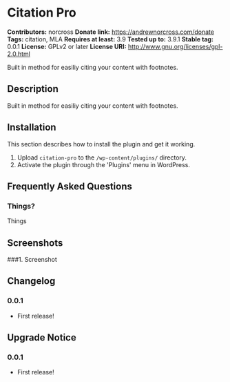 Citation Pro
============

**Contributors:** norcross
**Donate link:** https://andrewnorcross.com/donate
**Tags:** citation, MLA
**Requires at least:** 3.9
**Tested up to:** 3.9.1
**Stable tag:** 0.0.1
**License:** GPLv2 or later
**License URI:** http://www.gnu.org/licenses/gpl-2.0.html


Built in method for easiliy citing your content with footnotes.

## Description ##

Built in method for easiliy citing your content with footnotes.

## Installation ##

This section describes how to install the plugin and get it working.

1. Upload `citation-pro` to the `/wp-content/plugins/` directory.
2. Activate the plugin through the 'Plugins' menu in WordPress.

## Frequently Asked Questions ##

### Things? ###

Things


## Screenshots ##

###1. Screenshot


## Changelog ##

### 0.0.1 ###
* First release!


## Upgrade Notice ##

### 0.0.1 ###
* First release!
